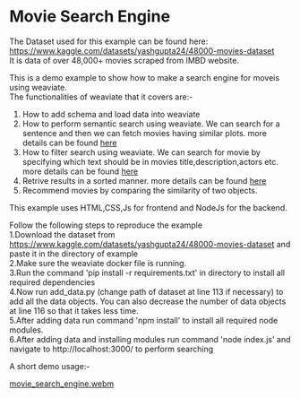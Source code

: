 # Movie Search Engine
 
The Dataset used for this example can be found here: https://www.kaggle.com/datasets/yashgupta24/48000-movies-dataset \
It is data of over 48,000+ movies scraped from IMBD website.

This is a demo example to show how to make a search engine for moveis using weaviate. \
The functionalities of weaviate that it covers are:-
1. How to add schema and load data into weaviate
2. How to perform semantic search using weaviate. We can search for a sentence and then we can fetch movies having similar plots. more details can be found [here](https://weaviate.io/developers/weaviate/current/tutorials/how-to-perform-a-semantic-search.html#explore-graphql-function)
3. How to filter search using weaviate. We can search for movie by specifying which text should be in movies title,description,actors etc. more details can be found [here](https://weaviate.io/developers/weaviate/current/graphql-references/filters.html)
4. Retrive results in a sorted manner. more details can be found [here](https://weaviate.io/developers/weaviate/current/graphql-references/get.html#cost-of-sorting--architecture)
5. Recommend movies by comparing the similarity of two objects. 

This example uses HTML,CSS,Js for frontend and NodeJs for the backend. 

Follow the following steps to reproduce the example \
1.Download the dataset from https://www.kaggle.com/datasets/yashgupta24/48000-movies-dataset and paste it in the directory of example \
2.Make sure the weaviate docker file is running. \
3.Run the command 'pip install -r requirements.txt' in directory to install all required dependencies \
4.Now run add_data.py (change path of dataset at line 113 if necessary) to add all the data objects. You can also decrease the number of data objects at line 116 so that it takes less time. \
5.After adding data run command 'npm install' to install all required node modules.\
6.After adding data and installing modules run command 'node index.js' and navigate to http://localhost:3000/ to perform searching

A short demo usage:-




[movie_search_engine.webm](https://user-images.githubusercontent.com/75658681/178302422-247971ad-4c9f-4b8b-8c1c-1f7db267a2a0.webm)




